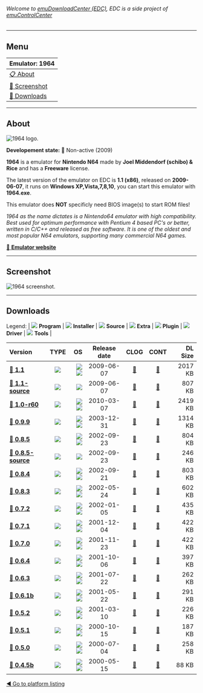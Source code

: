 ###### Welcome to [emuDownloadCenter (EDC)](https://github.com/PhoenixInteractiveNL/emuDownloadCenter/wiki/), EDC is a side project of [emuControlCenter](https://github.com/PhoenixInteractiveNL/emuControlCenter/wiki/)
***
## Menu
| **Emulator: 1964** |
|:---------|
| [:clipboard: About](#about) |
| [:sunrise: Screenshot](#screenshot) |
| [:floppy_disk: Downloads](#downloads) |
***
## About
![](https://github.com/PhoenixInteractiveNL/emuDownloadCenter/wiki/images_emulator/1964_logo_200.jpg "1964 logo.")

**Developement state:** :red_circle: Non-active (2009)

**1964** is a emulator for **Nintendo N64** made by **Joel Middendorf (schibo) & Rice** and has a **Freeware** license.

The latest version of the emulator on EDC is **1.1 (x86)**, released on **2009-06-07**, it runs on **Windows XP,Vista,7,8,10**, you can start this emulator with **1964.exe**.

This emulator does **NOT** specificly need BIOS image(s) to start ROM files!

_1964 as the name dictates is a Nintendo64 emulator with high compatibility. Best used for optimum performance with Pentium 4 based PC's or better, written in C/C++ and released as free software. It is one of the oldest and most popular N64 emulators, supporting many commercial N64 games._

[:link: **Emulator website**](http://www.1964emu.com)
***
## Screenshot
![](https://raw.githubusercontent.com/PhoenixInteractiveNL/emuDownloadCenter/master/hooks/1964/emulator_screen_01.jpg "1964 screenshot.")
***
## Downloads
Legend:
| ![](https://raw.githubusercontent.com/wiki/PhoenixInteractiveNL/emuDownloadCenter/images_misc/icon_program_24.png) **Program** | 
![](https://raw.githubusercontent.com/wiki/PhoenixInteractiveNL/emuDownloadCenter/images_misc/icon_installer_24.png) **Installer** | 
![](https://raw.githubusercontent.com/wiki/PhoenixInteractiveNL/emuDownloadCenter/images_misc/icon_source_code_24.png) **Source** | 
![](https://raw.githubusercontent.com/wiki/PhoenixInteractiveNL/emuDownloadCenter/images_misc/icon_extra_24.png) **Extra** | 
![](https://raw.githubusercontent.com/wiki/PhoenixInteractiveNL/emuDownloadCenter/images_misc/icon_plugin_24.png) **Plugin** | 
![](https://raw.githubusercontent.com/wiki/PhoenixInteractiveNL/emuDownloadCenter/images_misc/icon_driver_24.png) **Driver** | 
![](https://raw.githubusercontent.com/wiki/PhoenixInteractiveNL/emuDownloadCenter/images_misc/icon_tools_24.png) **Tools** | 
 
| Version | TYPE | OS | Release date | CLOG | CONT | DL Size |
|:--------|:----:|---:|:------------:|:----:|:----:|--------:|
| [:floppy_disk: **1.1**](https://github.com/PhoenixInteractiveNL/edc-repo0002/raw/master/1964/1.1.7z) | ![](https://raw.githubusercontent.com/wiki/PhoenixInteractiveNL/emuDownloadCenter/images_misc/icon_program_24.png) | ![](https://raw.githubusercontent.com/wiki/PhoenixInteractiveNL/emuDownloadCenter/images_misc/logo_windows_24.png)![](https://raw.githubusercontent.com/wiki/PhoenixInteractiveNL/emuDownloadCenter/images_misc/icon_32-bit_24.png) | 2009-06-07 | [:page_facing_up:](https://github.com/PhoenixInteractiveNL/edc-repo0002/blob/master/1964/1.1_changelog.txt) | [:mag_right:](https://github.com/PhoenixInteractiveNL/edc-repo0002/blob/master/1964/1.1_contents.txt) | 2017 KB |
| [:floppy_disk: **1.1-source**](https://github.com/PhoenixInteractiveNL/edc-repo0002/raw/master/1964/1.1-source.7z) | ![](https://raw.githubusercontent.com/wiki/PhoenixInteractiveNL/emuDownloadCenter/images_misc/icon_source_code_24.png) | ![](https://raw.githubusercontent.com/wiki/PhoenixInteractiveNL/emuDownloadCenter/images_misc/icon_32-bit_24.png) | 2009-06-07 | [:page_facing_up:](https://github.com/PhoenixInteractiveNL/edc-repo0002/blob/master/1964/1.1-source_changelog.txt) | [:mag_right:](https://github.com/PhoenixInteractiveNL/edc-repo0002/blob/master/1964/1.1-source_contents.txt) | 807 KB |
| [:floppy_disk: **1.0-r60**](https://github.com/PhoenixInteractiveNL/edc-repo0002/raw/master/1964/1.0-r60.7z) | ![](https://raw.githubusercontent.com/wiki/PhoenixInteractiveNL/emuDownloadCenter/images_misc/icon_program_24.png) | ![](https://raw.githubusercontent.com/wiki/PhoenixInteractiveNL/emuDownloadCenter/images_misc/logo_windows_24.png)![](https://raw.githubusercontent.com/wiki/PhoenixInteractiveNL/emuDownloadCenter/images_misc/icon_32-bit_24.png) | 2010-03-07 | [:page_facing_up:](https://github.com/PhoenixInteractiveNL/edc-repo0002/blob/master/1964/1.0-r60_changelog.txt) | [:mag_right:](https://github.com/PhoenixInteractiveNL/edc-repo0002/blob/master/1964/1.0-r60_contents.txt) | 2419 KB |
| [:floppy_disk: **0.9.9**](https://github.com/PhoenixInteractiveNL/edc-repo0002/raw/master/1964/0.9.9.7z) | ![](https://raw.githubusercontent.com/wiki/PhoenixInteractiveNL/emuDownloadCenter/images_misc/icon_program_24.png) | ![](https://raw.githubusercontent.com/wiki/PhoenixInteractiveNL/emuDownloadCenter/images_misc/logo_windows_24.png)![](https://raw.githubusercontent.com/wiki/PhoenixInteractiveNL/emuDownloadCenter/images_misc/icon_32-bit_24.png) | 2003-12-31 | [:page_facing_up:](https://github.com/PhoenixInteractiveNL/edc-repo0002/blob/master/1964/0.9.9_changelog.txt) | [:mag_right:](https://github.com/PhoenixInteractiveNL/edc-repo0002/blob/master/1964/0.9.9_contents.txt) | 1314 KB |
| [:floppy_disk: **0.8.5**](https://github.com/PhoenixInteractiveNL/edc-repo0002/raw/master/1964/0.8.5.7z) | ![](https://raw.githubusercontent.com/wiki/PhoenixInteractiveNL/emuDownloadCenter/images_misc/icon_program_24.png) | ![](https://raw.githubusercontent.com/wiki/PhoenixInteractiveNL/emuDownloadCenter/images_misc/logo_windows_24.png)![](https://raw.githubusercontent.com/wiki/PhoenixInteractiveNL/emuDownloadCenter/images_misc/icon_32-bit_24.png) | 2002-09-23 | [:page_facing_up:](https://github.com/PhoenixInteractiveNL/edc-repo0002/blob/master/1964/0.8.5_changelog.txt) | [:mag_right:](https://github.com/PhoenixInteractiveNL/edc-repo0002/blob/master/1964/0.8.5_contents.txt) | 804 KB |
| [:floppy_disk: **0.8.5-source**](https://github.com/PhoenixInteractiveNL/edc-repo0002/raw/master/1964/0.8.5-source.7z) | ![](https://raw.githubusercontent.com/wiki/PhoenixInteractiveNL/emuDownloadCenter/images_misc/icon_source_code_24.png) | ![](https://raw.githubusercontent.com/wiki/PhoenixInteractiveNL/emuDownloadCenter/images_misc/icon_32-bit_24.png) | 2002-09-23 | [:page_facing_up:](https://github.com/PhoenixInteractiveNL/edc-repo0002/blob/master/1964/0.8.5-source_changelog.txt) | [:mag_right:](https://github.com/PhoenixInteractiveNL/edc-repo0002/blob/master/1964/0.8.5-source_contents.txt) | 246 KB |
| [:floppy_disk: **0.8.4**](https://github.com/PhoenixInteractiveNL/edc-repo0002/raw/master/1964/0.8.4.7z) | ![](https://raw.githubusercontent.com/wiki/PhoenixInteractiveNL/emuDownloadCenter/images_misc/icon_program_24.png) | ![](https://raw.githubusercontent.com/wiki/PhoenixInteractiveNL/emuDownloadCenter/images_misc/logo_windows_24.png)![](https://raw.githubusercontent.com/wiki/PhoenixInteractiveNL/emuDownloadCenter/images_misc/icon_32-bit_24.png) | 2002-09-21 | [:page_facing_up:](https://github.com/PhoenixInteractiveNL/edc-repo0002/blob/master/1964/0.8.4_changelog.txt) | [:mag_right:](https://github.com/PhoenixInteractiveNL/edc-repo0002/blob/master/1964/0.8.4_contents.txt) | 803 KB |
| [:floppy_disk: **0.8.3**](https://github.com/PhoenixInteractiveNL/edc-repo0002/raw/master/1964/0.8.3.7z) | ![](https://raw.githubusercontent.com/wiki/PhoenixInteractiveNL/emuDownloadCenter/images_misc/icon_program_24.png) | ![](https://raw.githubusercontent.com/wiki/PhoenixInteractiveNL/emuDownloadCenter/images_misc/logo_windows_24.png)![](https://raw.githubusercontent.com/wiki/PhoenixInteractiveNL/emuDownloadCenter/images_misc/icon_32-bit_24.png) | 2002-05-24 | [:page_facing_up:](https://github.com/PhoenixInteractiveNL/edc-repo0002/blob/master/1964/0.8.3_changelog.txt) | [:mag_right:](https://github.com/PhoenixInteractiveNL/edc-repo0002/blob/master/1964/0.8.3_contents.txt) | 602 KB |
| [:floppy_disk: **0.7.2**](https://github.com/PhoenixInteractiveNL/edc-repo0002/raw/master/1964/0.7.2.7z) | ![](https://raw.githubusercontent.com/wiki/PhoenixInteractiveNL/emuDownloadCenter/images_misc/icon_program_24.png) | ![](https://raw.githubusercontent.com/wiki/PhoenixInteractiveNL/emuDownloadCenter/images_misc/logo_windows_24.png)![](https://raw.githubusercontent.com/wiki/PhoenixInteractiveNL/emuDownloadCenter/images_misc/icon_32-bit_24.png) | 2002-01-05 | [:page_facing_up:](https://github.com/PhoenixInteractiveNL/edc-repo0002/blob/master/1964/0.7.2_changelog.txt) | [:mag_right:](https://github.com/PhoenixInteractiveNL/edc-repo0002/blob/master/1964/0.7.2_contents.txt) | 435 KB |
| [:floppy_disk: **0.7.1**](https://github.com/PhoenixInteractiveNL/edc-repo0002/raw/master/1964/0.7.1.7z) | ![](https://raw.githubusercontent.com/wiki/PhoenixInteractiveNL/emuDownloadCenter/images_misc/icon_program_24.png) | ![](https://raw.githubusercontent.com/wiki/PhoenixInteractiveNL/emuDownloadCenter/images_misc/logo_windows_24.png)![](https://raw.githubusercontent.com/wiki/PhoenixInteractiveNL/emuDownloadCenter/images_misc/icon_32-bit_24.png) | 2001-12-04 | [:page_facing_up:](https://github.com/PhoenixInteractiveNL/edc-repo0002/blob/master/1964/0.7.1_changelog.txt) | [:mag_right:](https://github.com/PhoenixInteractiveNL/edc-repo0002/blob/master/1964/0.7.1_contents.txt) | 422 KB |
| [:floppy_disk: **0.7.0**](https://github.com/PhoenixInteractiveNL/edc-repo0002/raw/master/1964/0.7.0.7z) | ![](https://raw.githubusercontent.com/wiki/PhoenixInteractiveNL/emuDownloadCenter/images_misc/icon_program_24.png) | ![](https://raw.githubusercontent.com/wiki/PhoenixInteractiveNL/emuDownloadCenter/images_misc/logo_windows_24.png)![](https://raw.githubusercontent.com/wiki/PhoenixInteractiveNL/emuDownloadCenter/images_misc/icon_32-bit_24.png) | 2001-11-23 | [:page_facing_up:](https://github.com/PhoenixInteractiveNL/edc-repo0002/blob/master/1964/0.7.0_changelog.txt) | [:mag_right:](https://github.com/PhoenixInteractiveNL/edc-repo0002/blob/master/1964/0.7.0_contents.txt) | 422 KB |
| [:floppy_disk: **0.6.4**](https://github.com/PhoenixInteractiveNL/edc-repo0002/raw/master/1964/0.6.4.7z) | ![](https://raw.githubusercontent.com/wiki/PhoenixInteractiveNL/emuDownloadCenter/images_misc/icon_program_24.png) | ![](https://raw.githubusercontent.com/wiki/PhoenixInteractiveNL/emuDownloadCenter/images_misc/logo_windows_24.png)![](https://raw.githubusercontent.com/wiki/PhoenixInteractiveNL/emuDownloadCenter/images_misc/icon_32-bit_24.png) | 2001-10-06 | [:page_facing_up:](https://github.com/PhoenixInteractiveNL/edc-repo0002/blob/master/1964/0.6.4_changelog.txt) | [:mag_right:](https://github.com/PhoenixInteractiveNL/edc-repo0002/blob/master/1964/0.6.4_contents.txt) | 397 KB |
| [:floppy_disk: **0.6.3**](https://github.com/PhoenixInteractiveNL/edc-repo0002/raw/master/1964/0.6.3.7z) | ![](https://raw.githubusercontent.com/wiki/PhoenixInteractiveNL/emuDownloadCenter/images_misc/icon_program_24.png) | ![](https://raw.githubusercontent.com/wiki/PhoenixInteractiveNL/emuDownloadCenter/images_misc/logo_windows_24.png)![](https://raw.githubusercontent.com/wiki/PhoenixInteractiveNL/emuDownloadCenter/images_misc/icon_32-bit_24.png) | 2001-07-22 | [:page_facing_up:](https://github.com/PhoenixInteractiveNL/edc-repo0002/blob/master/1964/0.6.3_changelog.txt) | [:mag_right:](https://github.com/PhoenixInteractiveNL/edc-repo0002/blob/master/1964/0.6.3_contents.txt) | 262 KB |
| [:floppy_disk: **0.6.1b**](https://github.com/PhoenixInteractiveNL/edc-repo0002/raw/master/1964/0.6.1b.7z) | ![](https://raw.githubusercontent.com/wiki/PhoenixInteractiveNL/emuDownloadCenter/images_misc/icon_program_24.png) | ![](https://raw.githubusercontent.com/wiki/PhoenixInteractiveNL/emuDownloadCenter/images_misc/logo_windows_24.png)![](https://raw.githubusercontent.com/wiki/PhoenixInteractiveNL/emuDownloadCenter/images_misc/icon_32-bit_24.png) | 2001-05-22 | [:page_facing_up:](https://github.com/PhoenixInteractiveNL/edc-repo0002/blob/master/1964/0.6.1b_changelog.txt) | [:mag_right:](https://github.com/PhoenixInteractiveNL/edc-repo0002/blob/master/1964/0.6.1b_contents.txt) | 291 KB |
| [:floppy_disk: **0.5.2**](https://github.com/PhoenixInteractiveNL/edc-repo0002/raw/master/1964/0.5.2.7z) | ![](https://raw.githubusercontent.com/wiki/PhoenixInteractiveNL/emuDownloadCenter/images_misc/icon_program_24.png) | ![](https://raw.githubusercontent.com/wiki/PhoenixInteractiveNL/emuDownloadCenter/images_misc/logo_windows_24.png)![](https://raw.githubusercontent.com/wiki/PhoenixInteractiveNL/emuDownloadCenter/images_misc/icon_32-bit_24.png) | 2001-03-10 | [:page_facing_up:](https://github.com/PhoenixInteractiveNL/edc-repo0002/blob/master/1964/0.5.2_changelog.txt) | [:mag_right:](https://github.com/PhoenixInteractiveNL/edc-repo0002/blob/master/1964/0.5.2_contents.txt) | 226 KB |
| [:floppy_disk: **0.5.1**](https://github.com/PhoenixInteractiveNL/edc-repo0002/raw/master/1964/0.5.1.7z) | ![](https://raw.githubusercontent.com/wiki/PhoenixInteractiveNL/emuDownloadCenter/images_misc/icon_program_24.png) | ![](https://raw.githubusercontent.com/wiki/PhoenixInteractiveNL/emuDownloadCenter/images_misc/logo_windows_24.png)![](https://raw.githubusercontent.com/wiki/PhoenixInteractiveNL/emuDownloadCenter/images_misc/icon_32-bit_24.png) | 2000-10-15 | [:page_facing_up:](https://github.com/PhoenixInteractiveNL/edc-repo0002/blob/master/1964/0.5.1_changelog.txt) | [:mag_right:](https://github.com/PhoenixInteractiveNL/edc-repo0002/blob/master/1964/0.5.1_contents.txt) | 187 KB |
| [:floppy_disk: **0.5.0**](https://github.com/PhoenixInteractiveNL/edc-repo0002/raw/master/1964/0.5.0.7z) | ![](https://raw.githubusercontent.com/wiki/PhoenixInteractiveNL/emuDownloadCenter/images_misc/icon_program_24.png) | ![](https://raw.githubusercontent.com/wiki/PhoenixInteractiveNL/emuDownloadCenter/images_misc/logo_windows_24.png)![](https://raw.githubusercontent.com/wiki/PhoenixInteractiveNL/emuDownloadCenter/images_misc/icon_32-bit_24.png) | 2000-07-04 | [:page_facing_up:](https://github.com/PhoenixInteractiveNL/edc-repo0002/blob/master/1964/0.5.0_changelog.txt) | [:mag_right:](https://github.com/PhoenixInteractiveNL/edc-repo0002/blob/master/1964/0.5.0_contents.txt) | 258 KB |
| [:floppy_disk: **0.4.5b**](https://github.com/PhoenixInteractiveNL/edc-repo0002/raw/master/1964/0.4.5b.7z) | ![](https://raw.githubusercontent.com/wiki/PhoenixInteractiveNL/emuDownloadCenter/images_misc/icon_program_24.png) | ![](https://raw.githubusercontent.com/wiki/PhoenixInteractiveNL/emuDownloadCenter/images_misc/logo_windows_24.png)![](https://raw.githubusercontent.com/wiki/PhoenixInteractiveNL/emuDownloadCenter/images_misc/icon_32-bit_24.png) | 2000-05-15 | [:page_facing_up:](https://github.com/PhoenixInteractiveNL/edc-repo0002/blob/master/1964/0.4.5b_changelog.txt) | [:mag_right:](https://github.com/PhoenixInteractiveNL/edc-repo0002/blob/master/1964/0.4.5b_contents.txt) | 88 KB |

[:arrow_backward: Go to platform listing](https://github.com/PhoenixInteractiveNL/emuDownloadCenter/wiki/EDC-Platform-List)
